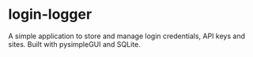 # login-logger
A simple application to store and manage login credentials, API keys and sites. Built with pysimpleGUI and SQLite.
